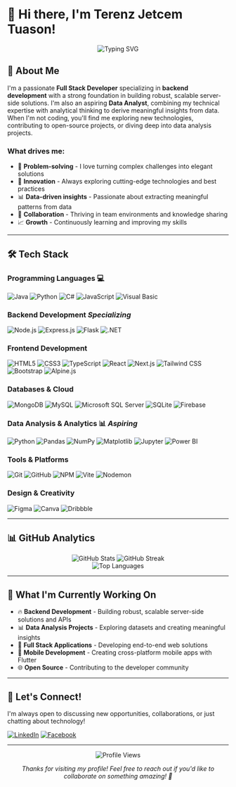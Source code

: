 # 👋 Hi there, I'm Terenz Jetcem Tuason!

<div align="center">
  <img src="https://readme-typing-svg.herokuapp.com?font=Fira+Code&weight=500&size=28&pause=1000&color=3B82F6&center=true&vCenter=true&width=435&lines=Full+Stack+Developer;Backend+Specialist;Data+Analyst;Problem+Solver" alt="Typing SVG" />
</div>

## 🚀 About Me

I'm a passionate **Full Stack Developer** specializing in **backend development** with a strong foundation in building robust, scalable server-side solutions. I'm also an aspiring **Data Analyst**, combining my technical expertise with analytical thinking to derive meaningful insights from data. When I'm not coding, you'll find me exploring new technologies, contributing to open-source projects, or diving deep into data analysis projects.

### What drives me:
- 🎯 **Problem-solving** - I love turning complex challenges into elegant solutions
- 🚀 **Innovation** - Always exploring cutting-edge technologies and best practices
- 📊 **Data-driven insights** - Passionate about extracting meaningful patterns from data
- 🤝 **Collaboration** - Thriving in team environments and knowledge sharing
- 📈 **Growth** - Continuously learning and improving my skills

---

## 🛠️ Tech Stack

### **Programming Languages** 💻
![Java](https://img.shields.io/badge/Java-ED8B00?style=for-the-badge&logo=openjdk&logoColor=white)
![Python](https://img.shields.io/badge/Python-3776AB?style=for-the-badge&logo=python&logoColor=white)
![C#](https://img.shields.io/badge/C%23-239120?style=for-the-badge&logo=c-sharp&logoColor=white)
![JavaScript](https://img.shields.io/badge/JavaScript-F7DF1E?style=for-the-badge&logo=javascript&logoColor=black)
![Visual Basic](https://img.shields.io/badge/Visual_Basic-512BD4?style=for-the-badge&logo=visual-studio-code&logoColor=white)

### **Backend Development** *Specializing*
![Node.js](https://img.shields.io/badge/Node.js-43853D?style=for-the-badge&logo=node.js&logoColor=white)
![Express.js](https://img.shields.io/badge/Express.js-404D59?style=for-the-badge&logo=express&logoColor=61DAFB)
![Flask](https://img.shields.io/badge/Flask-000000?style=for-the-badge&logo=flask&logoColor=white)
![.NET](https://img.shields.io/badge/.NET-512BD4?style=for-the-badge&logo=.net&logoColor=white)

### **Frontend Development**
![HTML5](https://img.shields.io/badge/HTML5-E34F26?style=for-the-badge&logo=html5&logoColor=white)
![CSS3](https://img.shields.io/badge/CSS3-1572B6?style=for-the-badge&logo=css3&logoColor=white)
![TypeScript](https://img.shields.io/badge/TypeScript-007ACC?style=for-the-badge&logo=typescript&logoColor=white)
![React](https://img.shields.io/badge/React-20232A?style=for-the-badge&logo=react&logoColor=61DAFB)
![Next.js](https://img.shields.io/badge/Next.js-000000?style=for-the-badge&logo=next.js&logoColor=white)
![Tailwind CSS](https://img.shields.io/badge/Tailwind_CSS-38B2AC?style=for-the-badge&logo=tailwindcss&logoColor=white)
![Bootstrap](https://img.shields.io/badge/Bootstrap-8511FA?style=for-the-badge&logo=bootstrap&logoColor=white)
![Alpine.js](https://img.shields.io/badge/Alpine.js-8BC0D0?style=for-the-badge&logo=alpinedotjs&logoColor=white)

### **Databases & Cloud**
![MongoDB](https://img.shields.io/badge/MongoDB-4EA94B?style=for-the-badge&logo=mongodb&logoColor=white)
![MySQL](https://img.shields.io/badge/MySQL-4479A1?style=for-the-badge&logo=mysql&logoColor=white)
![Microsoft SQL Server](https://img.shields.io/badge/Microsoft_SQL_Server-CC2927?style=for-the-badge&logo=microsoftsqlserver&logoColor=white)
![SQLite](https://img.shields.io/badge/SQLite-07405E?style=for-the-badge&logo=sqlite&logoColor=white)
![Firebase](https://img.shields.io/badge/Firebase-039BE5?style=for-the-badge&logo=firebase&logoColor=white)

### **Data Analysis & Analytics** 📊 *Aspiring*
![Python](https://img.shields.io/badge/Python-3776AB?style=for-the-badge&logo=python&logoColor=white)
![Pandas](https://img.shields.io/badge/Pandas-150458?style=for-the-badge&logo=pandas&logoColor=white)
![NumPy](https://img.shields.io/badge/NumPy-013243?style=for-the-badge&logo=numpy&logoColor=white)
![Matplotlib](https://img.shields.io/badge/Matplotlib-ffffff?style=for-the-badge&logo=matplotlib&logoColor=black)
![Jupyter](https://img.shields.io/badge/Jupyter-F37626?style=for-the-badge&logo=jupyter&logoColor=white)
![Power BI](https://img.shields.io/badge/Power_BI-F2C811?style=for-the-badge&logo=powerbi&logoColor=black)

### **Tools & Platforms**
![Git](https://img.shields.io/badge/Git-F05032?style=for-the-badge&logo=git&logoColor=white)
![GitHub](https://img.shields.io/badge/GitHub-100000?style=for-the-badge&logo=github&logoColor=white)
![NPM](https://img.shields.io/badge/NPM-CB3837?style=for-the-badge&logo=npm&logoColor=white)
![Vite](https://img.shields.io/badge/Vite-646CFF?style=for-the-badge&logo=vite&logoColor=white)
![Nodemon](https://img.shields.io/badge/Nodemon-76D04B?style=for-the-badge&logo=nodemon&logoColor=white)

### **Design & Creativity**
![Figma](https://img.shields.io/badge/Figma-F24E1E?style=for-the-badge&logo=figma&logoColor=white)
![Canva](https://img.shields.io/badge/Canva-00C4CC?style=for-the-badge&logo=canva&logoColor=white)
![Dribbble](https://img.shields.io/badge/Dribbble-EA4C89?style=for-the-badge&logo=dribbble&logoColor=white)

---

## 📊 GitHub Analytics

<div align="center">
  <img src="https://github-readme-stats.vercel.app/api?username=TerenzTuason&show_icons=true&theme=radical&hide_border=true&include_all_commits=true&count_private=true" alt="GitHub Stats" />
  <img src="https://github-readme-streak-stats.herokuapp.com/?user=TerenzTuason&theme=radical&hide_border=true" alt="GitHub Streak" />
</div>

<div align="center">
  <img src="https://github-readme-stats.vercel.app/api/top-langs/?username=TerenzTuason&theme=radical&hide_border=true&include_all_commits=true&count_private=true&layout=compact" alt="Top Languages" />
</div>

---

## 🎯 What I'm Currently Working On

- 🔥 **Backend Development** - Building robust, scalable server-side solutions and APIs
- 📊 **Data Analysis Projects** - Exploring datasets and creating meaningful insights
- 🚀 **Full Stack Applications** - Developing end-to-end web solutions
- 📱 **Mobile Development** - Creating cross-platform mobile apps with Flutter
- 🌐 **Open Source** - Contributing to the developer community

---

## 🤝 Let's Connect!

I'm always open to discussing new opportunities, collaborations, or just chatting about technology!

[![LinkedIn](https://img.shields.io/badge/LinkedIn-0077B5?style=for-the-badge&logo=linkedin&logoColor=white)](https://www.linkedin.com/in/terenz-jetcem-tuason-314564297/)
[![Facebook](https://img.shields.io/badge/Facebook-1877F2?style=for-the-badge&logo=facebook&logoColor=white)](https://www.facebook.com/tj.tuason.3/)

---

<div align="center">
  <img src="https://komarev.com/ghpvc/?username=TerenzTuason&style=flat-square&color=blue" alt="Profile Views" />
  
  *Thanks for visiting my profile! Feel free to reach out if you'd like to collaborate on something amazing! 🚀*
</div>
